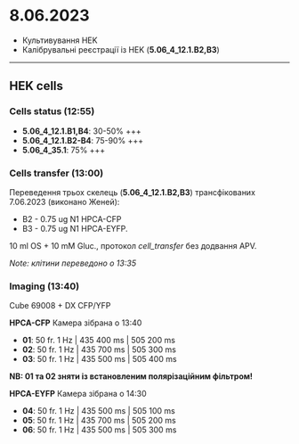 8.06.2023
==========
- Культивування HEK
- Калібрувальні реєстрації із HEK  (__5.06_4_12.1.B2,B3__)

---

## HEK cells
### Cells status (12:55)
- __5.06_4_12.1.B1,B4__: 30-50% +++
- __5.06_4_12.1.B2-B4__: 75-90% +++
- __5.06_4_35.1__: 75% +++

### Cells transfer (13:00)
Переведення трьох скелець (__5.06_4_12.1.B2,B3__) трансфікованих 7.06.2023 (виконано Женей):
- B2 - 0.75 ug N1 HPCA-CFP
- B3 - 0.75 ug N1 HPCA-EYFP.

10 ml OS + 10 mM Gluc., протокол _cell_transfer_ без додвання APV.

_Note: клітини переведоно о 13:35_

### Imaging (13:40)
Cube 69008 + DX CFP/YFP

__HPCA-CFP__
Камера зібрана о 13:40
-  __01__: 50 fr. 1 Hz | 435 400 ms | 505 200 ms
-  __02__: 50 fr. 1 Hz | 435 700 ms | 505 300 ms
-  __03__: 50 fr. 1 Hz | 435 500 ms | 505 400 ms

__NB: 01 та 02 зняти із встановленим полярізаційним фільтром!__

__HPCA-EYFP__
Камера зібрана о 14:30
-  __04__: 50 fr. 1 Hz | 435 500 ms | 505 100 ms
-  __05__: 50 fr. 1 Hz | 435 700 ms | 505 200 ms
-  __06__: 50 fr. 1 Hz | 435 500 ms | 505 300 ms